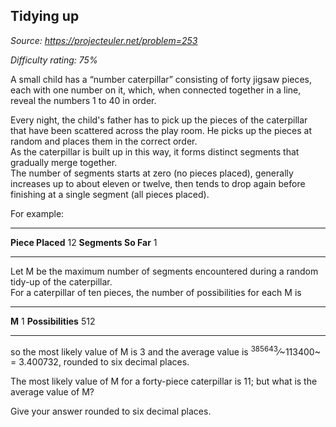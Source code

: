 Tidying up
----------

*Source: https://projecteuler.net/problem=253*


*Difficulty rating: 75%*

A small child has a “number caterpillar” consisting of forty jigsaw
pieces, each with one number on it, which, when connected together in a
line, reveal the numbers 1 to 40 in order.

Every night, the child's father has to pick up the pieces of the
caterpillar that have been scattered across the play room. He picks up
the pieces at random and places them in the correct order.\
 As the caterpillar is built up in this way, it forms distinct segments
that gradually merge together.\
 The number of segments starts at zero (no pieces placed), generally
increases up to about eleven or twelve, then tends to drop again before
finishing at a single segment (all pieces placed).

For example:

  ------------------------------------ ------------------------------------
  **Piece Placed**                     12
  **Segments So Far**                  1
  ------------------------------------ ------------------------------------

Let M be the maximum number of segments encountered during a random
tidy-up of the caterpillar.\
 For a caterpillar of ten pieces, the number of possibilities for each M
is

  ------------------------------------ ------------------------------------
  **M**                                1
  **Possibilities**                    512      
  ------------------------------------ ------------------------------------

so the most likely value of M is 3 and the average value is
<sup>385643</sup>⁄~113400~ = 3.400732, rounded to six decimal places.

The most likely value of M for a forty-piece caterpillar is 11; but what
is the average value of M?

Give your answer rounded to six decimal places.
